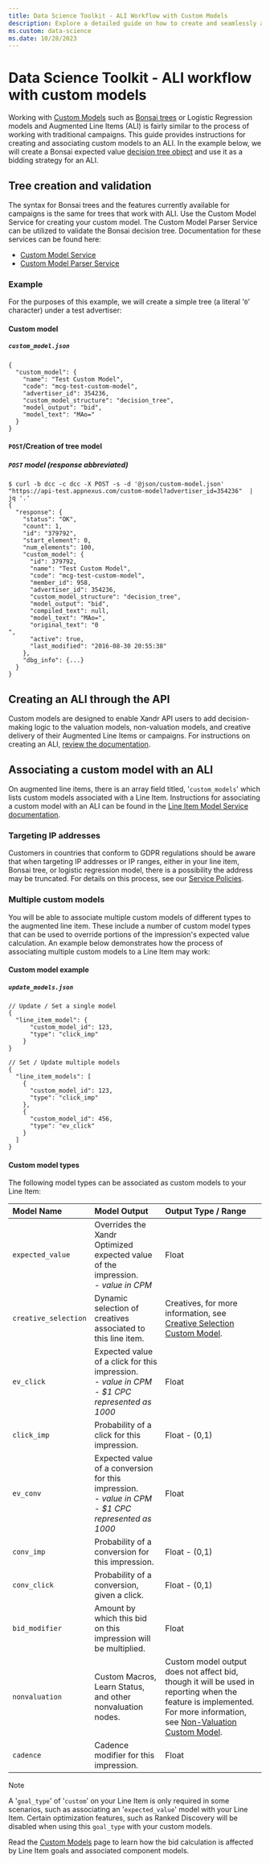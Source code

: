 ```yaml
---
title: Data Science Toolkit - ALI Workflow with Custom Models
description: Explore a detailed guide on how to create and seamlessly associate custom models with an Augmented Line Item (ALI).
ms.custom: data-science
ms.date: 10/28/2023
---
```


# Data Science Toolkit - ALI workflow with custom models

Working with [Custom Models](custom-models.md) such as [Bonsai trees](the-bonsai-language.md) or Logistic Regression models and Augmented Line Items (ALI) is fairly similar to the process of working with traditional campaigns. This guide provides instructions for creating and associating custom models to an ALI. In the example below, we will create a Bonsai expected value [decision tree object](create-a-bonsai-decision-tree-custom-model.md) and use it as a bidding strategy for an ALI.

## Tree creation and validation

The syntax for Bonsai trees and the features currently available for campaigns is the same for trees that work with ALI. Use the Custom Model Service for creating your custom model. The Custom Model Parser Service can be utilized to validate the Bonsai decision tree. Documentation for these services can be found here:

- [Custom Model Service](custom-model-service.md)
- [Custom Model Parser Service](custom-model-parser-service.md)

### Example

For the purposes of this example, we will create a simple tree (a literal '`0`' character) under a test advertiser:

#### Custom model

##### `custom_model.json`

```
{
  "custom_model": {
    "name": "Test Custom Model",
    "code": "mcg-test-custom-model",
    "advertiser_id": 354236,
    "custom_model_structure": "decision_tree",
    "model_output": "bid",
    "model_text": "MAo="
  }
}
```

#### `POST`/Creation of tree model

##### `POST` model (response abbreviated)

```
$ curl -b dcc -c dcc -X POST -s -d '@json/custom-model.json' "https://api-test.appnexus.com/custom-model?advertiser_id=354236"  | jq '.'
{
  "response": {
    "status": "OK",
    "count": 1,
    "id": "379792",
    "start_element": 0,
    "num_elements": 100,
    "custom_model": {
      "id": 379792,
      "name": "Test Custom Model",
      "code": "mcg-test-custom-model",
      "member_id": 958,
      "advertiser_id": 354236,
      "custom_model_structure": "decision_tree",
      "model_output": "bid",
      "compiled_text": null,
      "model_text": "MAo=",
      "original_text": "0
",
      "active": true,
      "last_modified": "2016-08-30 20:55:38"
    },
    "dbg_info": {...}
  }
}
```

## Creating an ALI through the API

Custom models are designed to enable Xandr API users to add decision-making logic to the valuation models, non-valuation models, and creative delivery of their Augmented Line Items or campaigns. For instructions on creating an ALI, [review the documentation](../digital-platform-api/line-item-service---ali.md).

## Associating a custom model with an ALI

On augmented line items, there is an array field titled, '`custom_models`' which lists custom models associated with a Line Item. Instructions for associating a custom model with an ALI can be found in the [Line Item Model Service documentation](line-item-model-service.md).

### Targeting IP addresses

Customers in countries that conform to GDPR regulations should be aware that when targeting IP addresses or IP ranges, either in your line item, Bonsai tree, or logistic regression model, there is a possibility the address may be truncated. For details on this process, see our [Service Policies](../policies-regulations/index.yml).

### Multiple custom models

You will be able to associate multiple custom models of different types to the augmented line item. These include a number of custom model types that can be used to override portions of the impression's expected value calculation. An example below demonstrates how the process of associating multiple custom models to a Line Item may work:

#### Custom model example

##### `update_models.json`

```
// Update / Set a single model
{
  "line_item_model": {
      "custom_model_id": 123,
      "type": "click_imp"
    }
}
 
// Set / Update multiple models
{
  "line_item_models": [
    {
      "custom_model_id": 123,
      "type": "click_imp"
    },
    {
      "custom_model_id": 456,
      "type": "ev_click"
    }
  ]
}
```

#### Custom model types

The following model types can be associated as custom models to your Line Item:

| Model Name | Model Output | Output Type / Range |
|:---|:---|:---|
| `expected_value` | Overrides the Xandr Optimized expected value of the impression.<br> - *value in CPM* | Float |
| `creative_selection` | Dynamic selection of creatives associated to this line item. | Creatives, for more information, see [Creative Selection Custom Model](creative-selection-custom-model.md). |
| `ev_click` | Expected value of a click for this impression.<br> - *value in CPM*<br> - *$1 CPC represented as 1000* | Float |
| `click_imp` | Probability of a click for this impression. | Float - (0,1) |
| `ev_conv` | Expected value of a conversion for this impression.<br> - *value in CPM*<br> - *$1 CPC represented as 1000* | Float |
| `conv_imp` | Probability of a conversion for this impression. | Float - (0,1) |
| `conv_click` | Probability of a conversion, given a click. | Float - (0,1) |
| `bid_modifier` | Amount by which this bid on this impression will be multiplied. | Float |
| `nonvaluation` | Custom Macros, Learn Status, and other nonvaluation nodes. | Custom model output does not affect bid, though it will be used in reporting when the feature is implemented. For more information, see [Non-Valuation Custom Model](nonvaluation-custom-model.md). |
| `cadence` | Cadence modifier for this impression. | Float |

> [!NOTE]
> A '`goal_type`' of '`custom`' on your Line Item is only required in some scenarios, such as associating an '`expected_value`' model with your Line Item. Certain optimization features, such as Ranked Discovery will be disabled when using this `goal_type` with your custom models.
>
> Read the [Custom Models](custom-models.md) page to learn how the bid calculation is affected by Line Item goals and associated component models.
